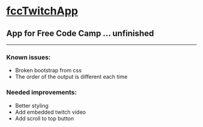 # [fccTwitchApp](https://br3ntor.github.io/fccTwitchApp)
## App for Free Code Camp ... unfinished
---
### Known issues:
- Broken bootstrap from css
- The order of the output is different each time

### Needed improvements:
- Better styling
- Add embedded twitch video
- Add scroll to top button
